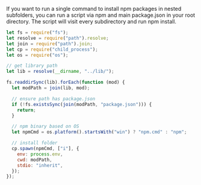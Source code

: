 If you want to run a single command to install npm packages in nested subfolders, you can run a script via npm and main package.json in your root directory. The script will visit every subdirectory and run npm install.

```js
let fs = require("fs");
let resolve = require("path").resolve;
let join = require("path").join;
let cp = require("child_process");
let os = require("os");

// get library path
let lib = resolve(__dirname, "../lib/");

fs.readdirSync(lib).forEach(function (mod) {
  let modPath = join(lib, mod);

  // ensure path has package.json
  if (!fs.existsSync(join(modPath, "package.json"))) {
    return;
  }

  // npm binary based on OS
  let npmCmd = os.platform().startsWith("win") ? "npm.cmd" : "npm";

  // install folder
  cp.spawn(npmCmd, ["i"], {
    env: process.env,
    cwd: modPath,
    stdio: "inherit",
  });
});
```
